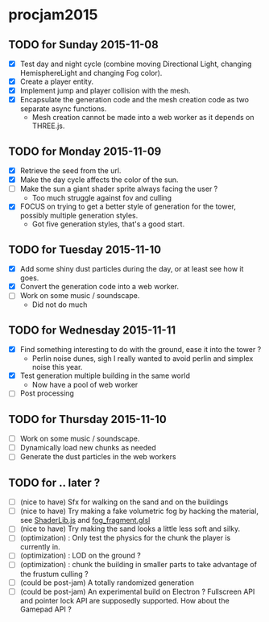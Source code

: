 # procjam2015

## TODO for Sunday 2015-11-08

- [X] Test day and night cycle (combine moving Directional Light, changing HemisphereLight and changing Fog color).
- [X] Create a player entity.
- [X] Implement jump and player collision with the mesh.
- [X] Encapsulate the generation code and the mesh creation code as two separate async functions.
  - Mesh creation cannot be made into a web worker as it depends on THREE.js.

## TODO for Monday 2015-11-09

- [X] Retrieve the seed from the url.
- [X] Make the day cycle affects the color of the sun.
- [ ] Make the sun a giant shader sprite always facing the user ?
  - Too much struggle against fov and culling
- [X] FOCUS on trying to get a better style of generation for the tower, possibly multiple generation styles.
  - Got five generation styles, that's a good start.

## TODO for Tuesday 2015-11-10

- [X] Add some shiny dust particles during the day, or at least see how it goes.
- [X] Convert the generation code into a web worker.
- [ ] Work on some music / soundscape.
  - Did not do much

## TODO for Wednesday 2015-11-11

- [X] Find something interesting to do with the ground, ease it into the tower ?
  - Perlin noise dunes, sigh I really wanted to avoid perlin and simplex noise this year.
- [X] Test generation multiple building in the same world
  - Now have a pool of web worker
- [ ] Post processing

## TODO for Thursday 2015-11-10

- [ ] Work on some music / soundscape.
- [ ] Dynamically load new chunks as needed
- [ ] Generate the dust particles in the web workers

## TODO for .. later ?

- [ ] (nice to have) Sfx for walking on the sand and on the buildings
- [ ] (nice to have) Try making a fake volumetric fog by hacking the material, see [ShaderLib.js](https://github.com/mrdoob/three.js/blob/master/src/renderers/shaders/ShaderLib.js) and [fog_fragment.glsl](https://github.com/mrdoob/three.js/blob/master/src/renderers/shaders/ShaderChunk/fog_fragment.glsl)
- [ ] (nice to have) Try making the sand looks a little less soft and silky.
- [ ] (optimization) : Only test the physics for the chunk the player is currently in.
- [ ] (optimization) : LOD on the ground ?
- [ ] (optimization) : chunk the building in smaller parts to take advantage of the frustum culling ?
- [ ] (could be post-jam) A totally randomized generation
- [ ] (could be post-jam) An experimental build on Electron ? Fullscreen API and pointer lock API are supposedly supported. How about the Gamepad API ?
